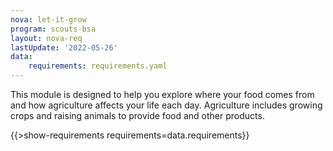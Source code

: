 ```yaml
---
nova: let-it-grow
program: scouts-bsa
layout: nova-req
lastUpdate: '2022-05-26'
data:
    requirements: requirements.yaml
---
```


This module is designed to help you explore where your food comes from and how agriculture affects your life each day. Agriculture includes growing crops and raising animals to provide food and other products.

{{>show-requirements requirements=data.requirements}}
